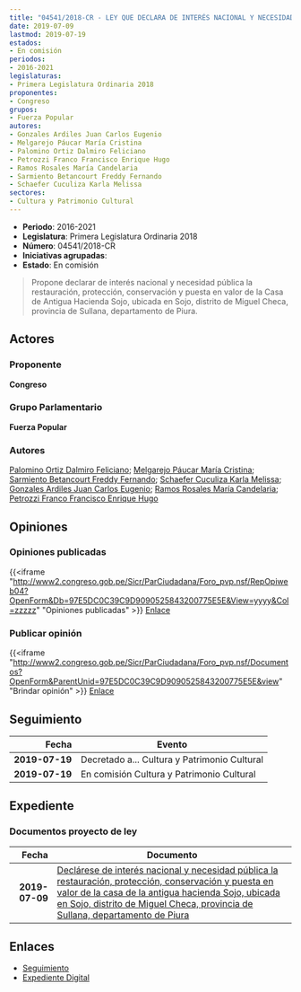 ```yaml
---
title: "04541/2018-CR - LEY QUE DECLARA DE INTERÉS NACIONAL Y NECESIDAD PÚBLICA LA RESTAURACIÓN,PROTECCIÓN, CONSERVACIÓN Y PUESTA EN VALOR DE LA CASA DE LA ANTIGUA HACIENDA SOJO, UBICADA EN SOJO, DISTRITO DE MIGUEL CHECA, PROVINCIA DE SULLANA, DEPARTAMENTO DE PIURA"
date: 2019-07-09
lastmod: 2019-07-19
estados:
- En comisión
periodos:
- 2016-2021
legislaturas:
- Primera Legislatura Ordinaria 2018
proponentes:
- Congreso
grupos:
- Fuerza Popular
autores:
- Gonzales Ardiles Juan Carlos Eugenio
- Melgarejo Páucar María Cristina
- Palomino Ortiz Dalmiro Feliciano
- Petrozzi Franco Francisco Enrique Hugo
- Ramos Rosales María Candelaria
- Sarmiento Betancourt Freddy Fernando
- Schaefer Cuculiza Karla Melissa
sectores:
- Cultura y Patrimonio Cultural
---
```

- **Periodo**: 2016-2021
- **Legislatura**: Primera Legislatura Ordinaria 2018
- **Número**: 04541/2018-CR
- **Iniciativas agrupadas**: 
- **Estado**: En comisión

> Propone declarar de interés nacional y necesidad pública la restauración, protección, conservación y puesta en valor de la Casa de Antigua Hacienda Sojo, ubicada en Sojo, distrito de Miguel Checa, provincia de Sullana, departamento de Piura.


## Actores

### Proponente

**Congreso**

### Grupo Parlamentario

**Fuerza Popular**

### Autores

[Palomino Ortiz Dalmiro Feliciano](mailto:mailto:dfpalomino@congreso.gob.pe); [Melgarejo Páucar María Cristina](mailto:mailto:mmelgarejo@congreso.gob.pe); [Sarmiento Betancourt Freddy Fernando](mailto:mailto:fsarmiento@congreso.gob.pe); [Schaefer Cuculiza Karla Melissa](mailto:mailto:kschaefer@congreso.gob.pe); [Gonzales Ardiles Juan Carlos Eugenio](mailto:mailto:jgonzalesa@congreso.gob.pe); [Ramos Rosales María Candelaria](mailto:mailto:mramosr@congreso.gob.pe); [Petrozzi Franco Francisco Enrique Hugo](mailto:mailto:fpetrozzi@congreso.gob.pe)

## Opiniones

### Opiniones publicadas

{{<iframe "http://www2.congreso.gob.pe/Sicr/ParCiudadana/Foro_pvp.nsf/RepOpiweb04?OpenForm&Db=97E5DC0C39C9D9090525843200775E5E&View=yyyy&Col=zzzzz" "Opiniones publicadas" >}}
[Enlace](http://www2.congreso.gob.pe/Sicr/ParCiudadana/Foro_pvp.nsf/RepOpiweb04?OpenForm&Db=97E5DC0C39C9D9090525843200775E5E&View=yyyy&Col=zzzzz)

### Publicar opinión

{{<iframe "http://www2.congreso.gob.pe/Sicr/ParCiudadana/Foro_pvp.nsf/Documentos?OpenForm&ParentUnid=97E5DC0C39C9D9090525843200775E5E&view" "Brindar opinión" >}}
[Enlace](http://www2.congreso.gob.pe/Sicr/ParCiudadana/Foro_pvp.nsf/Documentos?OpenForm&ParentUnid=97E5DC0C39C9D9090525843200775E5E&view)


## Seguimiento

| Fecha | Evento |
|------:|--------|
| **2019-07-19** | Decretado a... Cultura y Patrimonio Cultural |
| **2019-07-19** | En comisión Cultura y Patrimonio Cultural |

## Expediente

### Documentos proyecto de ley

| Fecha | Documento |
|------:|-----------|
| **2019-07-09** | [Declárese de interés nacional y necesidad pública la restauración, protección, conservación y puesta en valor de la casa de la antigua hacienda Sojo, ubicada en Sojo, distrito de Miguel Checa, provincia de Sullana, departamento de Piura](http://www.leyes.congreso.gob.pe/Documentos/2016_2021/Proyectos_de_Ley_y_de_Resoluciones_Legislativas/PL0454120190709.pdf) |

## Enlaces

- [Seguimiento](http://www2.congreso.gob.pe/Sicr/TraDocEstProc/CLProLey2016.nsf/f7fff46988ca05b1052578e100829cc7/2e37566766404d0a05258432007348a6?OpenDocument)
- [Expediente Digital](http://www2.congreso.gob.pe/Sicr/TraDocEstProc/Expvirt_2011.nsf/visbusqptramdoc1621/04541?opendocument)

